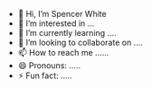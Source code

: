 - 👋 Hi, I’m Spencer White
- 👀 I’m interested in ...
- 🌱 I’m currently learning ....
- 💞️ I’m looking to collaborate on ....
- 📫 How to reach me ......
- 😄 Pronouns: .....
- ⚡ Fun fact: .....

<!---
spiewakute/spiewakute is a ✨ special ✨ repository because its `README.md` (this file) appears on your GitHub profile.
You can click the Preview link to take a look at your changes.
--->
